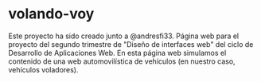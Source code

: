 # volando-voy
Este proyecto ha sido creado junto a @andresfi33.
Página web para el proyecto del segundo trimestre de "Diseño de interfaces web" del ciclo de Desarrollo de Aplicaciones Web.
En esta página web simulamos el contenido de una web automovilística de vehículos (en nuestro caso, vehículos voladores).
